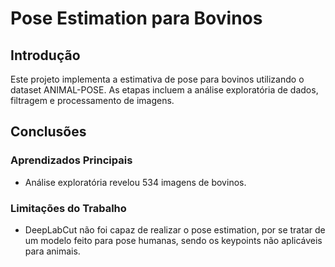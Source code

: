 # Pose Estimation para Bovinos

## Introdução
Este projeto implementa a estimativa de pose para bovinos utilizando o dataset ANIMAL-POSE. As etapas incluem a análise exploratória de dados, filtragem e processamento de imagens.

## Conclusões
### Aprendizados Principais
- Análise exploratória revelou 534 imagens de bovinos.

### Limitações do Trabalho
- DeepLabCut não foi capaz de realizar o pose estimation, por se tratar de um modelo feito para pose humanas, sendo os keypoints não aplicáveis para animais.
